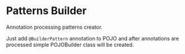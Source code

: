 # Patterns Builder
Annotation processing patterns creator.

Just add `@BuilderPattern` annotation to POJO and after annotations are processed simple 
POJOBuilder class will be created.